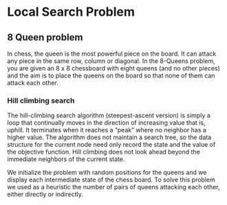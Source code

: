 # Local Search Problem

## 8 Queen problem

In chess, the queen is the most powerful piece on the board. It can attack any piece in the same row, column or diagonal. In the 8-Queens problem, you are given an 8 x 8 chessboard with eight queens (and no other pieces) and the aim is to place the queens on the board so that none of them can attack each other. 

### Hill climbing search

The hill-climbing search algorithm (steepest-ascent version) is simply a loop that continually moves in the direction of increasing value that is, uphill. It terminates when it reaches a “peak” where no neighbor has a higher value. The algorithm does not maintain a search tree, so the data structure for the current node need only record the state and the value of the objective function. Hill climbing does not look ahead beyond the immediate neighbors of the current state. 

We initialize the problem with random positions for the queens and we display each intermediate state of the chess board. To solve this problem we used as a heuristic the number of pairs of queens attacking each other, either directly or indirectly. 
